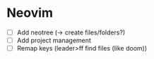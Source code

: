 Neovim
======

- [ ] Add neotree (-> create files/folders?)
- [ ] Add project management
- [ ] Remap keys (leader>ff find files (like doom))
